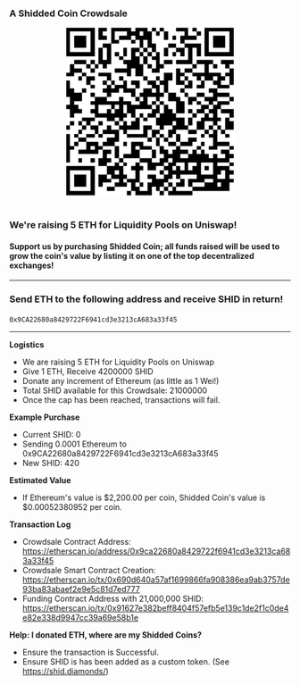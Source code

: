 ### A Shidded Coin Crowdsale
<script>document.getElementById("a-shidded-coin-crowdsale").style.display = "none";</script>

<center>
<img src="https://github.com/shidcoin/SHIDCOIN/raw/main/src/Crowdsale1_QR.jpg" width="300px"/>
</center>
<br />

### We're raising 5 ETH for Liquidity Pools on Uniswap! 

#### Support us by purchasing Shidded Coin; all funds raised will be used to grow the coin's value by listing it on one of the top decentralized exchanges!


---

###  Send ETH to the following address and receive SHID in return!
```0x9CA22680a8429722F6941cd3e3213cA683a33f45```

---

**Logistics**
- We are raising 5 ETH for Liquidity Pools on Uniswap
- Give 1 ETH, Receive 4200000 SHID
- Donate any increment of Ethereum (as little as 1 Wei!)
- Total SHID available for this Crowdsale:  21000000 
- Once the cap has been reached, transactions will fail.

**Example Purchase**
- Current SHID: 0
- Sending 0.0001 Ethereum to 0x9CA22680a8429722F6941cd3e3213cA683a33f45
- New SHID: 420

**Estimated Value**
- If Ethereum's value is $2,200.00 per coin, Shidded Coin's value is $0.00052380952 per coin.

**Transaction Log**
- Crowdsale Contract Address: https://etherscan.io/address/0x9ca22680a8429722f6941cd3e3213ca683a33f45
- Crowdsale Smart Contract Creation: https://etherscan.io/tx/0x690d640a57af1699866fa908386ea9ab3757de93ba83abaef2e9e5c81d7ed777
- Funding Contract Address with 21,000,000 SHID: https://etherscan.io/tx/0x91627e382beff8404f57efb5e139c1de2f1c0de4e82e338d9947cc39a69e58b1e

**Help: I donated ETH, where are my Shidded Coins?**
- Ensure the transaction is Successful.
- Ensure SHID is has been added as a custom token. (See https://shid.diamonds/)